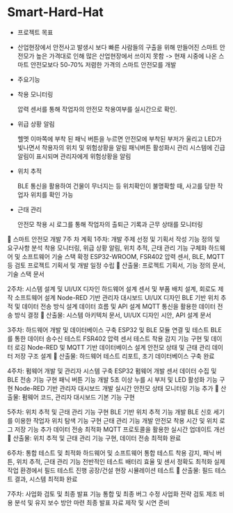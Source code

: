 # Smart-Hard-Hat
- 프로젝트 목표
- 
  산업현장에서 안전사고 발생시 보다 빠른 사람들의 구출을 위해 만들어진 스마트 안전모가 높은 가격대로 인해 많은 산업현장에서 쓰이지 못함
  -> 현재 시중에 나온 스마트 안전모보다 50-70% 저렴한 가격의 스마트 안전모를 개발

- 주요기능

- 착용 모니터링

  압력 센서를 통해 작업자의 안전모 착용여부를 실시간으로 확인.
- 위급 상황 알림

  헬멧 이마쪽에 부착 된 패닉 버튼을 누르면 안전모에 부착된 부저가 울리고 LED가 빛나면서 착용자의 위치 및 위험상황을 알림 
  패닉버튼 활성화시 관리 시스템에 긴급 알림이 표시되며 관리자에게 위험상황을 알림

- 위치 추적

  BLE 통신을 활용하여 건물이 무너지는 등 위치확인이 불명확할 때, 사고를 당한 작업자 위치를 확인 가능

- 근태 관리

  안전모 착용 시 로그를 통해 작업자의 출퇴근 기록과 근무 상태를 모니터링 


📌 스마트 안전모 개발 7주 차 계획
1주차: 개발 주제 선정 및 기획서 작성
기능 정의 및 요구사항 분석
착용 모니터링, 위급 상황 알림, 위치 추적, 근태 관리 기능 구체화
하드웨어 및 소프트웨어 기술 스택 확정
ESP32-WROOM, FSR402 압력 센서, BLE, MQTT 등 검토
프로젝트 기획서 및 개발 일정 수립
🔹 산출물: 프로젝트 기획서, 기능 정의 문서, 기술 스택 문서

2주차: 시스템 설계 및 UI/UX 디자인
하드웨어 설계
센서 및 부품 배치 설계, 회로도 제작
소프트웨어 설계
Node-RED 기반 관리자 대시보드 UI/UX 디자인
BLE 기반 위치 추적 및 데이터 전송 방식 설계
데이터 흐름 및 API 설계
MQTT 통신을 활용한 데이터 전송 방식 결정
🔹 산출물: 시스템 아키텍처 문서, UI/UX 디자인 시안, API 설계 문서

3주차: 하드웨어 개발 및 데이터베이스 구축
ESP32 및 BLE 모듈 연결 및 테스트
BLE를 통한 데이터 송수신 테스트
FSR402 압력 센서 테스트
착용 감지 기능 구현 및 데이터 로깅
Node-RED 및 MQTT 기반 데이터베이스 설계
안전모 상태 및 근태 관리 데이터 저장 구조 설계
🔹 산출물: 하드웨어 테스트 리포트, 초기 데이터베이스 구축 완료

4주차: 펌웨어 개발 및 관리자 시스템 구축
ESP32 펌웨어 개발
센서 데이터 수집 및 BLE 전송 기능 구현
패닉 버튼 기능 개발
5초 이상 누를 시 부저 및 LED 활성화 기능 구현
Node-RED 기반 관리자 대시보드 개발
실시간 안전모 상태 모니터링 기능 추가
🔹 산출물: 펌웨어 코드, 관리자 대시보드 기본 기능 구현

5주차: 위치 추적 및 근태 관리 기능 구현
BLE 기반 위치 추적 기능 개발
BLE 신호 세기를 이용한 작업자 위치 탐색 기능 구현
근태 관리 기능 개발
안전모 착용 시간 및 위치 로그 저장 기능 추가
데이터 전송 최적화
MQTT 프로토콜을 활용한 실시간 업데이트 개선
🔹 산출물: 위치 추적 및 근태 관리 기능 구현, 데이터 전송 최적화 완료

6주차: 통합 테스트 및 최적화
하드웨어 및 소프트웨어 통합 테스트
착용 감지, 패닉 버튼, 위치 추적, 근태 관리 기능 전반적인 테스트
배터리 효율 및 센서 정확도 최적화
실제 작업 환경에서 필드 테스트 진행
공장/건설 현장 시뮬레이션 테스트
🔹 산출물: 필드 테스트 결과, 시스템 최적화 완료

7주차: 사업화 검토 및 최종 발표
기능 통합 및 최종 버그 수정
사업화 전략 검토
제조 비용 분석 및 유지 보수 방안 마련
최종 발표 자료 제작 및 시연 준비
